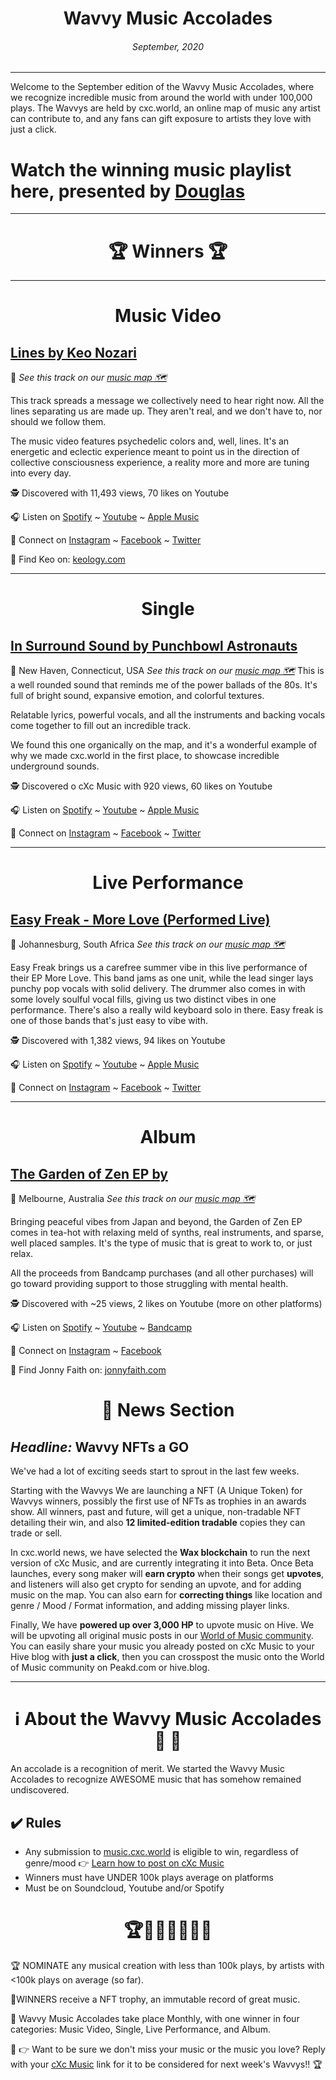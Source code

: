 
# <center> **Wavvy Music Accolades**</center> 
###### <center> September, 2020</center> 

<hr>

Welcome to the September edition of the Wavvy Music Accolades, where we recognize incredible music from around the world with under 100,000 plays. The Wavvys are held by cxc.world, an online map of music any artist can contribute to, and any fans can gift exposure to artists they love with just a click. 



# Watch the winning music playlist here, presented by [Douglas](https://douglas.life)




<hr>

# <center>🏆 Winners 🏆 </center>

<hr>

#  <center> **Music Video**</center> 



## [Lines by Keo Nozari](https://www.youtube.com/watch?v=FnOAvLPTclw&list=PLrr_9HPPROSeFPBpXtJr29ygkFaB_bt8Q&index=2)
📍 
*See this track on our [music map 🗺️]()*
</center>

This track spreads a message we collectively need to hear right now. All the lines separating us are made up. They aren't real, and we don't have to, nor should we follow them. 

The music video features psychedelic colors and, well, lines. It's an energetic and eclectic experience meant to point us in the direction of collective consciousness experience, a reality more and more are tuning into every day.  



🕵 Discovered with 11,493 views, 70 likes on Youtube

🎧 Listen on [Spotify](https://open.spotify.com/album/3X1bQyGJDnofEjaig3oty7?highlight=spotify:track:2WCUGn5E5xJZM97BhbpTlf) ~ [Youtube](https://www.youtube.com/watch?v=FnOAvLPTclw&list=PLrr_9HPPROSeFPBpXtJr29ygkFaB_bt8Q&index=2) ~ [Apple Music](https://music.apple.com/co/artist/keo-nozari/79435657?uo=4&app=music)

💫 Connect on [Instagram](https://www.instagram.com/keonozari/) ~ [Facebook](https://www.facebook.com/KeoNozariMusic/) ~ [Twitter](https://twitter.com/KeoNozari)

🔗 Find Keo on: [keology.com](https://www.keology.com/)

<hr>


#  <center> **Single**</center> 

## [In Surround Sound by Punchbowl Astronauts](https://www.youtube.com/watch?v=oq8PyNVJ2Z4&list=PLrr_9HPPROSeFPBpXtJr29ygkFaB_bt8Q)
📍 New Haven, Connecticut, USA
*See this track on our [music map 🗺️]()*
This is a well rounded sound that reminds me of the power ballads of the 80s. It's full of bright sound, expansive emotion, and colorful textures. 

Relatable lyrics, powerful vocals, and all the instruments and backing vocals come together to fill out an incredible track. 

We found this one organically on the map, and it's a wonderful example of why we made cxc.world in the first place, to showcase incredible underground sounds. 

</center>


🕵 Discovered o cXc Music with 920 views, 60 likes on Youtube

🎧 Listen on [Spotify](https://open.spotify.com/album/64CZzorKFSPha3Rz6GS9pB?highlight=spotify:track:1JeO8ouYOF8nLDjsOZtPRC) ~ [Youtube](https://www.youtube.com/watch?v=oq8PyNVJ2Z4&list=PLrr_9HPPROSeFPBpXtJr29ygkFaB_bt8Q) ~ [Apple Music](https://music.apple.com/us/album/in-surround-sound-single/1476433707)


💫 Connect on [Instagram](https://www.instagram.com/punchbowlastronauts/) ~ [Facebook](https://www.facebook.com/punchbowlastronauts) ~ [Twitter](https://twitter.com/punchbowlastros)


<hr>

#  <center>**Live Performance**</center>

## [Easy Freak - More Love (Performed Live)](https://www.youtube.com/watch?v=no8TGUsa95U&list=PLrr_9HPPROSeFPBpXtJr29ygkFaB_bt8Q)
📍 Johannesburg, South Africa
*See this track on our [music map 🗺️]()*
</center>

Easy Freak brings us a carefree summer vibe in this live performance of their EP More Love. This band jams as one unit, while the lead singer lays punchy pop vocals with solid delivery. The drummer also comes in with some lovely soulful vocal fills, giving us two distinct vibes in one performance.  There's also a really wild keyboard solo in there. Easy freak is one of those bands that's just easy to vibe with.

🕵 Discovered with 1,382 views, 94 likes on Youtube

🎧 Listen on [Spotify](https://open.spotify.com/album/5H4L6KdjfvjywJEaKayoNV) ~ [Youtube](https://www.youtube.com/watch?v=no8TGUsa95U&list=PLrr_9HPPROSeFPBpXtJr29ygkFaB_bt8Q) ~ [Apple Music](https://music.apple.com/co/album/more-love-ep/1529308648?uo=4&app=music&ct=FFM_c4b4f0ceae36eacd12ef3a8163e8e9a5&at=1001laMC)

💫 Connect on [Instagram](https://www.instagram.com/easyfreakmusic/) ~ [Facebook](https://www.facebook.com/easyfreakmusic/) ~ [Twitter](https://twitter.com/easyfreakmusic/)
<hr>

#  <center>**Album**</center>


## [The Garden of Zen EP by ](https://www.youtube.com/watch?v=vVUyowbfxzw&list=OLAK5uy_k2BoQFxnA5pqErkSwsVFICn-VdGZSo-c4&index=1)
📍 Melbourne, Australia 
*See this track on our [music map 🗺️]()*
 
</center>
Bringing peaceful vibes from Japan and beyond, the Garden of Zen EP comes in tea-hot with relaxing meld of synths, real instruments, and sparse, well placed samples. It's the type of music that is great to work to, or just relax. 

All the proceeds from Bandcamp purchases (and all other purchases) will go toward providing support to those struggling with mental health. 



🕵 Discovered with ~25 views, 2 likes on Youtube (more on other platforms)

🎧 Listen on [Spotify](https://open.spotify.com/album/0AhaI1hZmwaE316kDuzdak) ~ [Youtube](https://www.youtube.com/watch?v=vVUyowbfxzw&list=OLAK5uy_k2BoQFxnA5pqErkSwsVFICn-VdGZSo-c4&index=1) ~ [Bandcamp](https://jonnyfaith.bandcamp.com/album/garden-of-zen-ep)

💫 Connect on [Instagram](https://www.instagram.com/jonnyfaith/) ~ [Facebook](https://www.facebook.com/jonnyfaith) 

🔗 Find Jonny Faith on: [jonnyfaith.com](https://jonnyfaith.com/)



# <center>📰 News Section </center>
## *Headline:* Wavvy NFTs a GO

We've had a lot of exciting seeds start to sprout in the last few weeks. 

Starting with the Wavvys
We are launching a NFT (A Unique Token) for Wavvys winners, possibly the first use of NFTs as trophies in an awards show. All winners, past and future, will get a unique, non-tradable NFT detailing their win, and also **12 limited-edition tradable** copies they can trade or sell.

In cxc.world news, we have selected the **Wax blockchain** to run the next version of cXc Music, and are currently integrating it into Beta. Once Beta launches, every song maker will **earn crypto** when their songs get **upvotes**, and listeners will also get crypto for sending an upvote, and for adding music on the map. You can also earn for **correcting things** like location and genre / Mood / Format information, and adding missing player links.

Finally, We have **powered up over 3,000 HP** to upvote music on Hive. We will be upvoting all original music posts in our [World of Music community](). You can easily share your music you already posted on cXc Music to your Hive blog with **just a click**, then you can crosspost the music onto the World of Music community on Peakd.com or hive.blog.


<hr>

# <center>ℹ️ About the Wavvy Music Accolades🕺 🌊 </center>

An accolade is a recognition of merit. We started the Wavvy Music Accolades to recognize AWESOME music that has somehow remained undiscovered.


## ✔️ Rules
- Any submission to [music.cxc.world](https://music.cxc.world) is eligible to win, regardless of genre/mood  👉 [Learn how to post on cXc Music](https://docs.cxc.world/knowledge-base/how-to-add-music/)
- Winners must have UNDER 100k plays average on platforms
- Must be on Soundcloud, Youtube and/or Spotify


#  <center>🏆🥇🎼🎶🎵🏅🎊</center>


🏆 NOMINATE any musical creation with less than 100k plays, by artists with <100k plays on average (so far).

🥇WINNERS receive a NFT trophy, an immutable record of great music. 

🌊 Wavvy Music Accolades take place Monthly, with one winner in four categories: Music Video, Single, Live Performance, and Album.

🔑 👉 Want to be sure we don't miss your music or the music you love? Reply with your [cXc Music](https://music.cxc.world) link for it to be considered for next week's Wavvys!! 🏆
<!--stackedit_data:
eyJoaXN0b3J5IjpbLTExMTA2MDE4NzYsNzY0NDU0Nzk2LDM4Mz
E3Mzg3NywyMTA2ODQ2NTIyLC0yMDYyMjAwNjkyLC04Njc3NzE4
MjIsOTM1NjgzMjQyLC01ODgzNjQ5OTYsMjA1Nzg5MDE4NCw2Mj
k1OTg0NjYsLTE4ODY2OTcwOTMsOTE2NjcxMDk0LC0xMDc0Nzgz
NTMzLDQ1MTc3MDg0NCwtMTk4NjIwMTIwOCwxNDEyOTU0MDQsMT
kxNDAwMDc2NSwzMTExMzU2MTUsLTI4MjE4MTU4MiwtMTI2MTIz
OTkxN119
-->